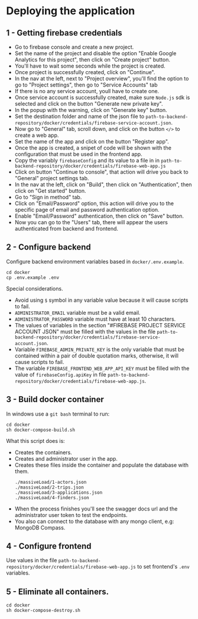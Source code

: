 # Deploying the application

## 1 - Getting firebase credentials

* Go to firebase console and create a new project.
* Set the name of the project and disable the option "Enable Google Analytics for this project", then click on "Create project" button.
* You'll have to wait some seconds while the project is created.
* Once project is successfully created, click on "Continue".
* In the nav at the left, next to "Project overview", you'll find the option to go to "Project settings", then go to "Service Accounts" tab 
* If there is no any service account, youll have to create one.
* Once service account is successfully created, make sure <code>Node.js</code> sdk is selected and click on the button "Generate new private key".
* In the popup with the warning, click on "Generate key" button.
* Set the destination folder and name of the json file to <code>path-to-backend-repository/docker/credentials/firebase-service-account.json</code>.
* Now go to "General" tab, scroll down, and click on the button <code></></code> to create a web app.
* Set the name of the app and click on the button "Register app".
* Once the app is created, a snipet of code will be shown with the configuration that must be used in the frontend app.
* Copy the variably <code>firebaseConfig</code> and its value to a file in in <code>path-to-backend-repository/docker/credentials/firebase-web-app.js</code>
* Click on button "Continue to console", that action will drive you back to "General" project settings tab.
* In the nav at the left, click on "Build", then click on "Authentication", then click on "Get started" button.
* Go to "Sign in method" tab.
* Click on "Email/Password" option, this action will drive you to the specific page of email and password authentication option.
* Enable "Email/Password" authentication, then click on "Save" button.
* Now you can go to the "Users" tab, there will appear the users authenticated from backend and frontend. 

## 2 - Configure backend

Configure backend environment variables based in <code>docker/.env.example</code>.

```
cd docker
cp .env.example .env
```

Special considerations.

* Avoid using <code>$</code> symbol in any variable value because it will cause scripts to fail.
* <code>ADMINISTRATOR_EMAIL</code> variable must be a valid email.
* <code>ADMINISTRATOR_PASSWORD</code> variable must have at least 10 characters.
* The values of variables in the section "#FIREBASE PROJECT SERVICE ACCOUNT JSON" must be filled with the values in the file <code>path-to-backend-repository/docker/credentials/firebase-service-account.json</code>.
* Variable <code>FIREBASE_ADMIN_PRIVATE_KEY</code> is the only variable that must be contained within a pair of double quotation marks, otherwise, it will cause scripts to fail.
* The variable <code>FIREBASE_FRONTEND_WEB_APP_API_KEY</code> must be filled with the value of <code>firebaseConfig.apiKey</code> in file <code>path-to-backend-repository/docker/credentials/firebase-web-app.js</code>.

## 3 - Build docker container

In windows use a <code>git bash</code> terminal to run: 

```
cd docker
sh docker-compose-build.sh
```

What this script does is:

* Creates the containers.
* Creates and administrator user in the app.
* Creates these files inside the container and populate the database with them.
    ```
    ./massiveLoad/1-actors.json
    ./massiveLoad/2-trips.json
    ./massiveLoad/3-applications.json
    ./massiveLoad/4-finders.json
    ```
* When the process finishes you'll see the swagger docs url and the administrator user token to test the endpoints.
* You also can connect to the database with any mongo client, e.g: MongoDB Compass.

## 4 - Configure frontend

Use values in the file <code>path-to-backend-repository/docker/credentials/firebase-web-app.js</code> to set frontend's <code>.env</code> variables.

## 5 - Eliminate all containers.

```
cd docker
sh docker-compose-destroy.sh
```